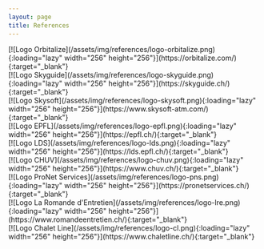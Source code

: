 ```yaml
---
layout: page
title: References
---
```


<div class="tricolumns">

<div class="tricolumn" markdown="1">
[![Logo Orbitalize](/assets/img/references/logo-orbitalize.png){:loading="lazy" width="256" height="256"}](https://orbitalize.com/){:target="_blank"}
</div>

<div class="tricolumn" markdown="1">
[![Logo Skyguide](/assets/img/references/logo-skyguide.png){:loading="lazy" width="256" height="256"}](https://skyguide.ch/){:target="_blank"}
</div>

<div class="tricolumn" markdown="1">
[![Logo Skysoft](/assets/img/references/logo-skysoft.png){:loading="lazy" width="256" height="256"}](https://www.skysoft-atm.com/){:target="_blank"}
</div>

</div>

<div class="tricolumns">

<div class="tricolumn" markdown="1">
[![Logo EPFL](/assets/img/references/logo-epfl.png){:loading="lazy" width="256" height="256"}](https://epfl.ch/){:target="_blank"}
</div>

<div class="tricolumn" markdown="1">
[![Logo LDS](/assets/img/references/logo-lds.png){:loading="lazy" width="256" height="256"}](https://lds.epfl.ch/){:target="_blank"}
</div>

<div class="tricolumn" markdown="1">
[![Logo CHUV](/assets/img/references/logo-chuv.png){:loading="lazy" width="256" height="256"}](https://www.chuv.ch/){:target="_blank"}
</div>

</div>

<div class="tricolumns">

<div class="tricolumn" markdown="1">
[![Logo ProNet Services](/assets/img/references/logo-pns.png){:loading="lazy" width="256" height="256"}](https://pronetservices.ch/){:target="_blank"}
</div>

<div class="tricolumn" markdown="1">
[![Logo La Romande d'Entretien](/assets/img/references/logo-lre.png){:loading="lazy" width="256" height="256"}](https://www.romandeentretien.ch/){:target="_blank"}
</div>

<div class="tricolumn" markdown="1">
[![Logo Chalet Line](/assets/img/references/logo-cl.png){:loading="lazy" width="256" height="256"}](https://www.chaletline.ch/){:target="_blank"}
</div>

</div>
